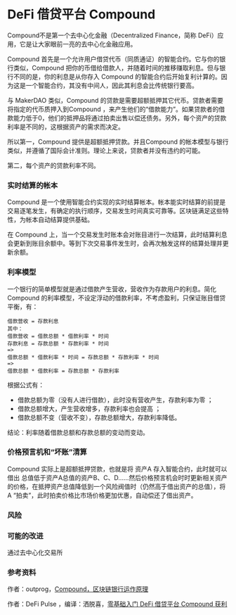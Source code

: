 # DeFi 借贷平台 Compound

Compound不是第一个去中心化金融（Decentralized Finance，简称 DeFi）应用，它是让大家眼前一亮的去中心化金融应用。

Compound 首先是一个允许用户借贷代币（同质通证）的智能合约。它与你的银行类似，Compound 把你的币借给借款人，并随着时间的推移赚取利息。但与银行不同的是，你的利息是从你存入 Compound 的智能合约后开始复利计算的。因为这是一个智能合约，其没有中间人，因此其利息会比传统银行要高。

与 MakerDAO 类似，Compound 的贷款是需要超额抵押其它代币。贷款者需要将指定的代币质押入到Compound ，来产生他们的“借款能力”。如果贷款者的借款能力低于0，他们的抵押品将通过拍卖出售以偿还债务。另外，每个资产的贷款利率是不同的，这根据资产的需求而决定。

所以第一，Compound 提供是超额抵押贷款。并且Compound 的帐本模型与银行类似，并遵循了国际会计准则。理论上来说，贷款者并没有违约的可能。

第二，每个资产的贷款利率不同。

### 实时结算的帐本

Compound 是一个使用智能合约实现的实时结算帐本。帐本能实时结算的前提是交易逐笔发生，有确定的执行顺序，交易发生时间真实可靠等。区块链满足这些特性，为帐本自动结算提供基础。

在 Compound 上，当一个交易发生时账本会对账目进行一次结算，此时结算利息会更新到账目余额中。等到下次交易事件发生时，会再次触发这样的结算处理并更新余额。

### 利率模型

一个银行的简单模型就是通过借款产生营收，营收作为存款用户的利息。简化 Compound 的利率模型，不设定浮动的借款利率，不考虑盈利，只保证账目借贷平衡，有：

```text
借款营收 = 存款利息
其中：
借款营收 = 借款总额 * 借款利率 * 时间
存款利息 = 存款总额 * 存款利率 * 时间
=>
借款总额 * 借款利率 * 时间 = 存款总额 * 存款利率 * 时间
=>
借款总额 * 借款利率 = 存款总额 * 存款利率
```

根据公式有：

*  借款总额为零（没有人进行借款），此时没有营收产生，存款利率为零  ；
* 借款总额增大，产生营收增多，存款利率也会提高  ；
* 借款总额不变（营收不变），存款总额增大，存款利率降低。

结论：利率随着借款总额和存款总额的变动而变动。

### 价格预言机和“坏账”清算

Compound 实际上是超额抵押贷款，也就是将 资产A 存入智能合约，此时就可以借出 总值低于资产A总值的资产B、C、D……然后价格预言机会时时更新相关资产的价格，在抵押资产总值降低到一个风险阀值时（仍然高于借出资产的总值），将 A “拍卖”，此时拍卖价格比市场价格更加优惠，自动偿还了借出资产。



### 风险



### 可能的改进

通过去中心化交易所





### 参考资料

作者：outprog，[Compound，区块链银行运作原理](https://juejin.im/post/5c5d8a1cf265da2dd53fa168)

作者：DeFi Pulse，编译：洒脱喜，[零基础入门 DeFi 借贷平台 Compound 获利](https://www.chainnews.com/articles/059190561118.htm)



